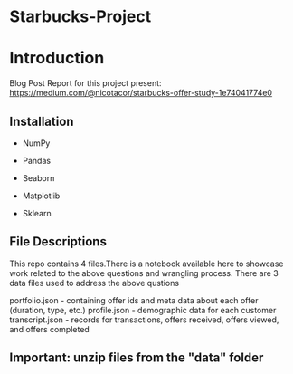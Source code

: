 # Starbucks-Project

# Introduction

Blog Post Report for this project present:
      https://medium.com/@nicotacor/starbucks-offer-study-1e74041774e0

## Installation

- NumPy

- Pandas

- Seaborn

- Matplotlib

- Sklearn


## File Descriptions
This repo contains 4 files.There is a notebook available here to showcase work related to the above questions and wrangling process. There are 3 data files used to address the above qustions

portfolio.json - containing offer ids and meta data about each offer (duration, type, etc.)
profile.json - demographic data for each customer
transcript.json - records for transactions, offers received, offers viewed, and offers completed

## Important: unzip files from the "data" folder
